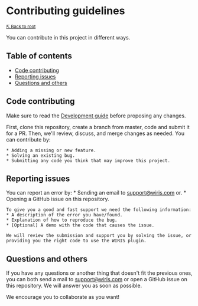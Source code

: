 # Contributing guidelines

<small>[⇱ Back to root](../README.md)</small>

You can contribute in this project in different ways.

## Table of contents

- [Code contributing](#code-contributing)
- [Reporting issues](#reporting-issues)
- [Questions and others](#questions-and-others)

## Code contributing

Make sure to read the [Development guide](../development/README.md) before proposing any changes.

First, clone this repository, create a branch from master, code and submit it for a PR. Then, we'll review, discuss, and merge changes as needed. You can contribute by:

    * Adding a missing or new feature.
    * Solving an existing bug.
    * Submitting any code you think that may improve this project.

## Reporting issues

You can report an error by:
    * Sending an email to support@wiris.com or.
    * Opening a GitHub issue on this repository.

    To give you a good and fast support we need the following information: 
    * A description of the error you have/found.
    * Explanation of how to reproduce the bug.
    * [Optional] A demo with the code that causes the issue.

    We will review the submission and support you by solving the issue, or providing you the right code to use the WIRIS plugin.

## Questions and others

If you have any questions or another thing that doesn't fit the previous ones, you can both send a mail to support@wiris.com or open a GitHub issue on this repository. We will answer you as soon as possible. 

We encourage you to collaborate as you want! 
